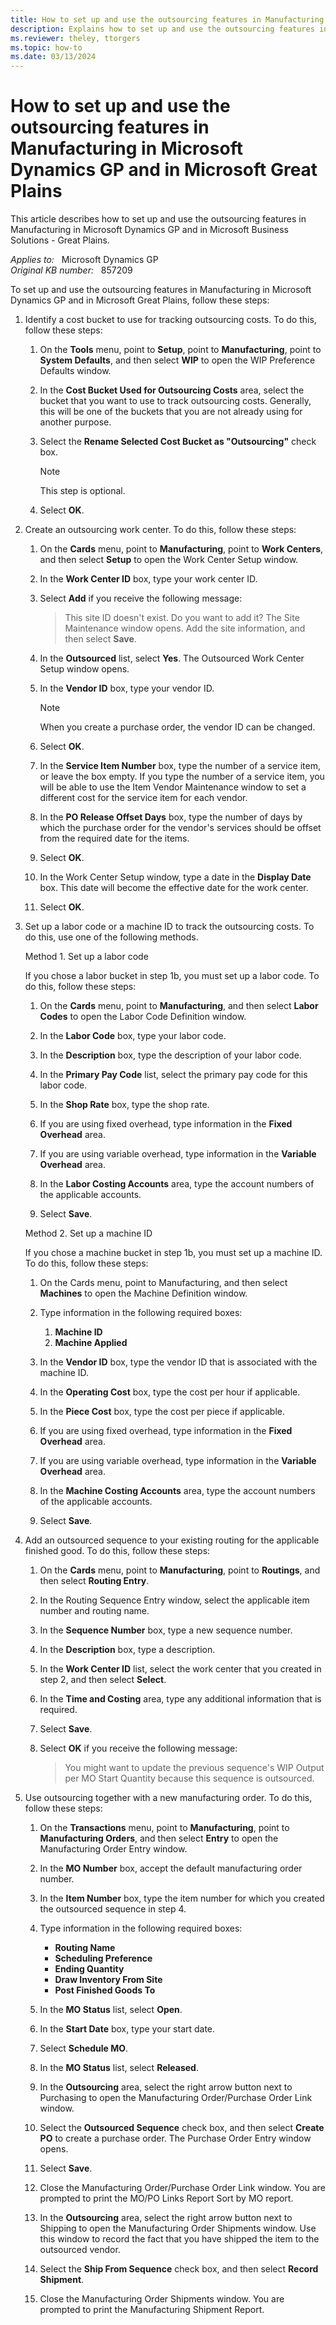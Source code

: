 ```yaml
---
title: How to set up and use the outsourcing features in Manufacturing
description: Explains how to set up and use the outsourcing features in Manufacturing in Microsoft Dynamics GP and in Microsoft Great Plains.
ms.reviewer: theley, ttorgers
ms.topic: how-to
ms.date: 03/13/2024
---
```

# How to set up and use the outsourcing features in Manufacturing in Microsoft Dynamics GP and in Microsoft Great Plains

This article describes how to set up and use the outsourcing features in Manufacturing in Microsoft Dynamics GP and in Microsoft Business Solutions - Great Plains.

_Applies to:_ &nbsp; Microsoft Dynamics GP  
_Original KB number:_ &nbsp; 857209

To set up and use the outsourcing features in Manufacturing in Microsoft Dynamics GP and in Microsoft Great Plains, follow these steps:

1. Identify a cost bucket to use for tracking outsourcing costs. To do this, follow these steps:

   1. On the **Tools** menu, point to **Setup**, point to **Manufacturing**, point to **System Defaults**, and then select **WIP** to open the WIP Preference Defaults window.

   2. In the **Cost Bucket Used for Outsourcing Costs** area, select the bucket that you want to use to track outsourcing costs. Generally, this will be one of the buckets that you are not already using for another purpose.

   3. Select the **Rename Selected Cost Bucket as "Outsourcing"** check box.

        > [!NOTE]
        > This step is optional.

   4. Select **OK**.

2. Create an outsourcing work center. To do this, follow these steps:

   1. On the **Cards** menu, point to **Manufacturing**, point to **Work Centers**, and then select **Setup** to open the Work Center Setup window.
   2. In the **Work Center ID** box, type your work center ID.

   3. Select **Add** if you receive the following message:

      > This site ID doesn't exist. Do you want to add it? The Site Maintenance window opens. Add the site information, and then select **Save**.

   4. In the **Outsourced** list, select **Yes**. The Outsourced Work Center Setup window opens.
   5. In the **Vendor ID** box, type your vendor ID.

        > [!NOTE]
        > When you create a purchase order, the vendor ID can be changed.
   6. Select **OK**.

   7. In the **Service Item Number** box, type the number of a service item, or leave the box empty. If you type the number of a service item, you will be able to use the Item Vendor Maintenance window to set a different cost for the service item for each vendor.
   8. In the **PO Release Offset Days** box, type the number of days by which the purchase order for the vendor's services should be offset from the required date for the items.
   9. Select **OK**.
   10. In the Work Center Setup window, type a date in the **Display Date** box. This date will become the effective date for the work center.
   11. Select **OK**.

3. Set up a labor code or a machine ID to track the outsourcing costs. To do this, use one of the following methods.

    Method 1. Set up a labor code

    If you chose a labor bucket in step 1b, you must set up a labor code. To do this, follow these steps:

    1. On the **Cards** menu, point to **Manufacturing**, and then select **Labor Codes** to open the Labor Code Definition window.

    2. In the **Labor Code** box, type your labor code.
    3. In the **Description** box, type the description of your labor code.
    4. In the **Primary Pay Code** list, select the primary pay code for this labor code.
    5. In the **Shop Rate** box, type the shop rate.
    6. If you are using fixed overhead, type information in the **Fixed Overhead** area.
    7. If you are using variable overhead, type information in the **Variable Overhead** area.
    8. In the **Labor Costing Accounts** area, type the account numbers of the applicable accounts.
    9. Select **Save**.

    Method 2. Set up a machine ID

    If you chose a machine bucket in step 1b, you must set up a machine ID. To do this, follow these steps:

    1. On the Cards menu, point to Manufacturing, and then select **Machines** to open the Machine Definition window.

    2. Type information in the following required boxes:
        1. **Machine ID**
        2. **Machine Applied**
    3. In the **Vendor ID** box, type the vendor ID that is associated with the machine ID.
    4. In the **Operating Cost** box, type the cost per hour if applicable.
    5. In the **Piece Cost** box, type the cost per piece if applicable.
    6. If you are using fixed overhead, type information in the **Fixed Overhead** area.
    7. If you are using variable overhead, type information in the **Variable Overhead** area.
    8. In the **Machine Costing Accounts** area, type the account numbers of the applicable accounts.
    9. Select **Save**.

4. Add an outsourced sequence to your existing routing for the applicable finished good. To do this, follow these steps:
  
    1. On the **Cards** menu, point to **Manufacturing**, point to **Routings**, and then select **Routing Entry**.
    2. In the Routing Sequence Entry window, select the applicable item number and routing name.
    3. In the **Sequence Number** box, type a new sequence number.
    4. In the **Description** box, type a description.
    5. In the **Work Center ID** list, select the work center that you created in step 2, and then select **Select**.
    6. In the **Time and Costing** area, type any additional information that is required.
    7. Select **Save**.
    8. Select **OK** if you receive the following message:

       > You might want to update the previous sequence's WIP Output per MO Start Quantity because this sequence is outsourced.

5. Use outsourcing together with a new manufacturing order. To do this, follow these steps:
  
    1. On the **Transactions** menu, point to **Manufacturing**, point to **Manufacturing Orders**, and then select **Entry** to open the Manufacturing Order Entry window.

    2. In the **MO Number** box, accept the default manufacturing order number.
    3. In the **Item Number** box, type the item number for which you created the outsourced sequence in step 4.
    4. Type information in the following required boxes:
          - **Routing Name**
          - **Scheduling Preference**
          - **Ending Quantity**
          - **Draw Inventory From Site**
          - **Post Finished Goods To**
    5. In the **MO Status** list, select **Open**.
    6. In the **Start Date** box, type your start date.
    7. Select **Schedule MO**.
    8. In the **MO Status** list, select **Released**.
    9. In the **Outsourcing** area, select the right arrow button next to Purchasing to open the Manufacturing Order/Purchase Order Link window.
    10. Select the **Outsourced Sequence** check box, and then select **Create PO** to create a purchase order. The Purchase Order Entry window opens.
    11. Select **Save**.
    12. Close the Manufacturing Order/Purchase Order Link window. You are prompted to print the MO/PO Links Report Sort by MO report.
    13. In the **Outsourcing** area, select the right arrow button next to Shipping to open the Manufacturing Order Shipments window. Use this window to record the fact that you have shipped the item to the outsourced vendor.
    14. Select the **Ship From Sequence** check box, and then select **Record Shipment**.
    15. Close the Manufacturing Order Shipments window. You are prompted to print the Manufacturing Shipment Report.
